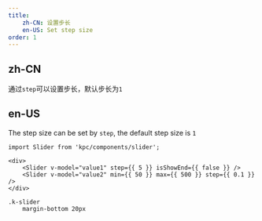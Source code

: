 ```yaml
---
title: 
    zh-CN: 设置步长
    en-US: Set step size
order: 1
---
```

## zh-CN

通过`step`可以设置步长，默认步长为`1`

## en-US

The step size can be set by `step`, the default step size is `1`

```vdt
import Slider from 'kpc/components/slider';

<div>
    <Slider v-model="value1" step={{ 5 }} isShowEnd={{ false }} />
    <Slider v-model="value2" min={{ 50 }} max={{ 500 }} step={{ 0.1 }} />
</div>
```

```styl
.k-slider
    margin-bottom 20px
```
